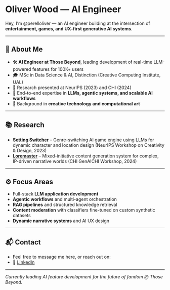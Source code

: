 # Oliver Wood — AI Engineer  

Hey, I’m @perelloliver — an AI engineer building at the intersection of **entertainment, games, and UX-first generative AI systems**.

---

## 🧠 About Me  
- 🛠️ **AI Engineer at Those Beyond**, leading development of real-time LLM-powered features for 100K+ users  
- 🎓 MSc in Data Science & AI, Distinction (Creative Computing Institute, UAL)  
- 🎤 Research presented at NeurIPS (2023) and CHI (2024)  
- 🔁 End-to-end expertise in **LLMs, agentic systems, and scalable AI workflows**  
- 🎨 Background in **creative technology and computational art**  

---

## 📚 Research  
- **[Setting Switcher](https://neurips.cc/virtual/2023/75066)** – Genre-switching AI game engine using LLMs for dynamic character and location design (NeurIPS Workshop on Creativity & Design, 2023)  
- **[Loremaster](https://generativeaiandhci.github.io/papers/2024/genaichi2024_5.pdf)** – Mixed-initiative content generation system for complex, IP-driven narrative worlds (CHI GenAICHI Workshop, 2024)

---

## ⚙️ Focus Areas  
- Full-stack **LLM application development**  
- **Agentic workflows** and multi-agent orchestration  
- **RAG pipelines** and structured knowledge retrieval  
- **Content moderation** with classifiers fine-tuned on custom synthetic datasets
- **Dynamic narrative systems** and AI UX design  

---

## 📬 Contact  
- Feel free to message me here, or reach out on:  
- 🔗 [LinkedIn](https://www.linkedin.com/in/oliverhwood/)

---

*Currently leading AI feature development for the future of fandom @ Those Beyond.*

